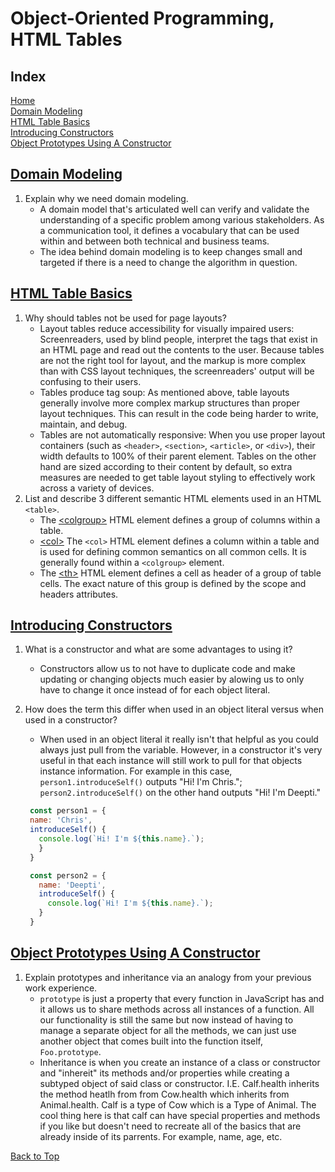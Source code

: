 # Object-Oriented Programming, HTML Tables

## Index

[Home](../README.md)  
[Domain Modeling](#domain-modeling)  
[HTML Table Basics](#html-table-basics)  
[Introducing Constructors](#introducing-constructors)  
[Object Prototypes Using A Constructor](#object-prototypes-using-a-constructor)

## [Domain Modeling](https://github.com/codefellows/domain_modeling#domain-modeling)

1. Explain why we need domain modeling.
   - A domain model that's articulated well can verify and validate the understanding of a specific problem among various stakeholders. As a communication tool, it defines a vocabulary that can be used within and between both technical and business teams.
   - The idea behind domain modeling is to keep changes small and targeted if there is a need to change the algorithm in question.

## [HTML Table Basics](https://developer.mozilla.org/en-US/docs/Learn/HTML/Tables/Basics)

1. Why should tables not be used for page layouts?
   - Layout tables reduce accessibility for visually impaired users: Screenreaders, used by blind people, interpret the tags that exist in an HTML page and read out the contents to the user. Because tables are not the right tool for layout, and the markup is more complex than with CSS layout techniques, the screenreaders' output will be confusing to their users.
   - Tables produce tag soup: As mentioned above, table layouts generally involve more complex markup structures than proper layout techniques. This can result in the code being harder to write, maintain, and debug.
   - Tables are not automatically responsive: When you use proper layout containers (such as `<header>`, `<section>`, `<article>`, or `<div>`), their width defaults to 100% of their parent element. Tables on the other hand are sized according to their content by default, so extra measures are needed to get table layout styling to effectively work across a variety of devices.
2. List and describe 3 different semantic HTML elements used in an HTML `<table>`.
   - The [\<colgroup\>](https://developer.mozilla.org/en-US/docs/Web/HTML/Element/colgroup) HTML element defines a group of columns within a table.
   - [\<col\>](https://developer.mozilla.org/en-US/docs/Web/HTML/Element/col) The `<col>` HTML element defines a column within a table and is used for defining common semantics on all common cells. It is generally found within a `<colgroup>` element.
   - The [\<th\>](https://developer.mozilla.org/en-US/docs/Web/HTML/Element/th) HTML element defines a cell as header of a group of table cells. The exact nature of this group is defined by the scope and headers attributes.

## [Introducing Constructors](https://developer.mozilla.org/en-US/docs/Learn/JavaScript/Objects/Basics#introducing_constructors)

1. What is a constructor and what are some advantages to using it?
   - Constructors allow us to not have to duplicate code and make updating or changing objects much easier by alowing us to only have to change it once instead of for each object literal.
2. How does the term this differ when used in an object literal versus when used in a constructor?
   - When used in an object literal it really isn't that helpful as you could always just pull from the variable.  However, in a constructor it's very useful in that each instance will still work to pull for that objects instance information.  For example in this case, `person1.introduceSelf()` outputs "Hi! I'm Chris."; `person2.introduceSelf()` on the other hand outputs "Hi! I'm Deepti."

   ```JavaScript
    const person1 = {
    name: 'Chris',
    introduceSelf() {
      console.log(`Hi! I'm ${this.name}.`);
      }
    }
   ```

   ```JavaScript
    const person2 = {
      name: 'Deepti',
      introduceSelf() {
        console.log(`Hi! I'm ${this.name}.`);
      }
    }
   ```

## [Object Prototypes Using A Constructor](https://ui.dev/beginners-guide-to-javascript-prototype)

1. Explain prototypes and inheritance via an analogy from your previous work experience.
   - `prototype` is just a property that every function in JavaScript has and it allows us to share methods across all instances of a function. All our functionality is still the same but now instead of having to manage a separate object for all the methods, we can just use another object that comes built into the function itself, `Foo.prototype`.
   - Inheritance is when you create an instance of a class or constructor and "inhereit" its methods and/or properties while creating a subtyped object of said class or constructor. I.E.  Calf.health inherits the method heatlh from from Cow.health which inherits from Animal.health.  Calf is a type of Cow which is a Type of Animal.  The cool thing here is that calf can have special properties and methods if you like but doesn't need to recreate all of the basics that are already inside of its parrents.  For example, name, age, etc.

[Back to Top](#index)

